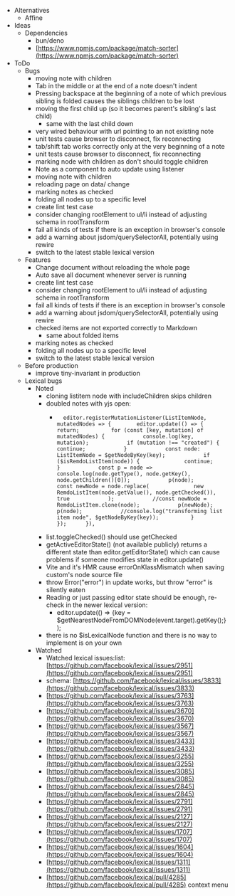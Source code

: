 - Alternatives
    - Affine
- Ideas
    - Dependencies
        - bun/deno
        - [https://www.npmjs.com/package/match-sorter](https://www.npmjs.com/package/match-sorter)
- ToDo
    - Bugs
        - moving note with children
        - Tab in the middle or at the end of a note doesn't indent
        - Pressing backspace at the beginning of a note of which previous sibling is folded causes the siblings children to be lost
        - moving the first child up (so it becomes parent's sibling's last child)
            - same with the last child down
        - very wired behaviour with url pointing to an not existing note
        - unit tests cause browser to disconnect, fix reconnecting
        - tab/shift tab works correctly only at the very beginning of a note
        - unit tests cause browser to disconnect, fix reconnecting
        - marking node with children as don't should toggle children
        - Note as a component to auto update using listener
        - moving note with children
        - reloading page on data/ change
        - marking notes as checked
        - folding all nodes up to a specific level
        - create lint test case
        - consider changing rootElement to ul/li instead of adjusting schema in rootTransform
        - fail all kinds of tests if there is an exception in browser's console
        - add a warning about jsdom/querySelectorAll, potentially using rewire
        - switch to the latest stable lexical version
    - Features
        - Change document without reloading the whole page  
        - Auto save all document whenever server is running
        - create lint test case
        - consider changing rootElement to ul/li instead of adjusting schema in rootTransform
        - fail all kinds of tests if there is an exception in browser's console
        - add a warning about jsdom/querySelectorAll, potentially using rewire
        - checked items are not exported correctly to Markdown
            - same about folded items
        - marking notes as checked
        - folding all nodes up to a specific level
        - switch to the latest stable lexical version
    - Before production
        - improve tiny-invariant in production
    - Lexical bugs
        - Noted
            - cloning listitem node with includeChildren skips children
            - doubled notes with yjs open:
                -       editor.registerMutationListener(ListItemNode, mutatedNodes => {        editor.update(() => {          return;          for (const [key, mutation] of mutatedNodes) {            console.log(key, mutation);            if (mutation !== "created") {              continue;            }            const node: ListItemNode = $getNodeByKey(key);            if ($isRemdoListItem(node)) {              continue;            }            const p = node =>              console.log(node.getType(), node.getKey(), node.getChildren()[0]);            p(node);            const newNode = node.replace(              new RemdoListItem(node.getValue(), node.getChecked()),              true            );            //const newNode = RemdoListItem.clone(node);            p(newNode);            p(node);            //console.log("transforming list item node", $getNodeByKey(key));          }        });      }),
            - list.toggleChecked() should use getChecked
            - getActiveEditorState() (not available publicly) returns a different state than editor.getEditorState() which can cause problems if someone modifies state in editor.update()
            - Vite and it's HMR cause errorOnKlassMismatch when saving custom's node source file
            - throw Error("error") in update works, but throw "error" is silently eaten
            - Reading or just passing editor state should be enough, re-check in the newer lexical version:
                - editor.update(() => {key = $getNearestNodeFromDOMNode(event.target).getKey();});
            - there is no $isLexicalNode function and there is no way to implement is on your own
        - Watched
            - Watched lexical issues:list: [https://github.com/facebook/lexical/issues/2951](https://github.com/facebook/lexical/issues/2951)
            - schema: [https://github.com/facebook/lexical/issues/3833](https://github.com/facebook/lexical/issues/3833)
            - [https://github.com/facebook/lexical/issues/3763](https://github.com/facebook/lexical/issues/3763)
            - [https://github.com/facebook/lexical/issues/3670](https://github.com/facebook/lexical/issues/3670)
            - [https://github.com/facebook/lexical/issues/3567](https://github.com/facebook/lexical/issues/3567)
            - [https://github.com/facebook/lexical/issues/3433](https://github.com/facebook/lexical/issues/3433)
            - [https://github.com/facebook/lexical/issues/3255](https://github.com/facebook/lexical/issues/3255)
            - [https://github.com/facebook/lexical/issues/3085](https://github.com/facebook/lexical/issues/3085)
            - [https://github.com/facebook/lexical/issues/2845](https://github.com/facebook/lexical/issues/2845)
            - [https://github.com/facebook/lexical/issues/2791](https://github.com/facebook/lexical/issues/2791)
            - [https://github.com/facebook/lexical/issues/2127](https://github.com/facebook/lexical/issues/2127)
            - [https://github.com/facebook/lexical/issues/1707](https://github.com/facebook/lexical/issues/1707)
            - [https://github.com/facebook/lexical/issues/1604](https://github.com/facebook/lexical/issues/1604)
            - [https://github.com/facebook/lexical/issues/1311](https://github.com/facebook/lexical/issues/1311)
            - [https://github.com/facebook/lexical/pull/4285](https://github.com/facebook/lexical/pull/4285) context menu